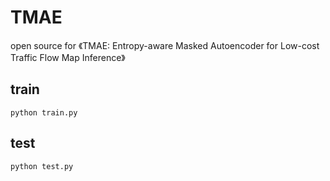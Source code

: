 # TMAE

open source for 《TMAE: Entropy-aware Masked Autoencoder for Low-cost Traffic Flow Map Inference》

## train
```
python train.py
```

## test
```
python test.py
```